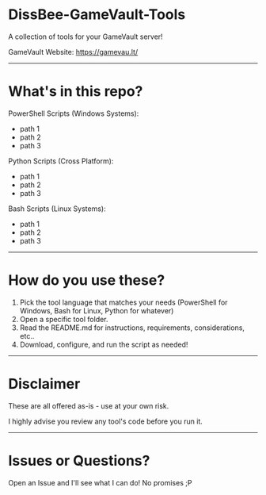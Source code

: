 # DissBee-GameVault-Tools
A collection of tools for your GameVault server!

GameVault Website: https://gamevau.lt/

****
# What's in this repo?

PowerShell Scripts (Windows Systems):
* path 1
* path 2
* path 3

Python Scripts (Cross Platform):
* path 1
* path 2
* path 3

Bash Scripts (Linux Systems):
* path 1
* path 2
* path 3

****
# How do you use these?
1. Pick the tool language that matches your needs (PowerShell for Windows, Bash for Linux, Python for whatever)
2. Open a specific tool folder.
3. Read the README.md for instructions, requirements, considerations, etc..
4. Download, configure, and run the script as needed!
****
# Disclaimer
These are all offered as-is - use at your own risk.

I highly advise you review any tool's code before you run it. 
****
# Issues or Questions?
Open an Issue and I'll see what I can do! No promises ;P 
